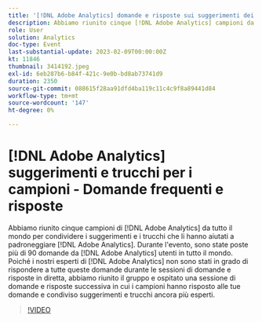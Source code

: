 ```yaml
---
title: '[!DNL Adobe Analytics] domande e risposte sui suggerimenti dei campioni e sui trucchi'
description: Abbiamo riunito cinque [!DNL Adobe Analytics] campioni da tutto il mondo per condividere i suggerimenti e i trucchi che li hanno aiutati a padroneggiare [!DNL Adobe Analytics]. During the event, over 90 questions were asked by [!DNL Adobe Analytics] gli utenti in tutto il mondo. Poiché i nostri  [!DNL Adobe Analytics]  esperti non sono stati in grado di rispondere a tutte queste domande durante le sessioni di domande e risposte live, abbiamo riunito il gruppo e ospitato una sessione di domande e risposte successiva in cui i campioni hanno risposto alle TUE domande e condiviso suggerimenti e trucchi ancora più esperti.
role: User
solution: Analytics
doc-type: Event
last-substantial-update: 2023-02-09T00:00:00Z
kt: 11846
thumbnail: 3414192.jpeg
exl-id: 6eb287b6-b84f-421c-9e0b-bd8ab73741d9
duration: 2350
source-git-commit: 088615f28aa91dfd4ba119c11c4c9f8a89441d84
workflow-type: tm+mt
source-wordcount: '147'
ht-degree: 0%

---
```


# [!DNL Adobe Analytics] suggerimenti e trucchi per i campioni - Domande frequenti e risposte

Abbiamo riunito cinque campioni di [!DNL Adobe Analytics] da tutto il mondo per condividere i suggerimenti e i trucchi che li hanno aiutati a padroneggiare [!DNL Adobe Analytics]. Durante l&#39;evento, sono state poste più di 90 domande da [!DNL Adobe Analytics] utenti in tutto il mondo. Poiché i nostri esperti di [!DNL Adobe Analytics] non sono stati in grado di rispondere a tutte queste domande durante le sessioni di domande e risposte in diretta, abbiamo riunito il gruppo e ospitato una sessione di domande e risposte successiva in cui i campioni hanno risposto alle tue domande e condiviso suggerimenti e trucchi ancora più esperti.

>[!VIDEO](https://video.tv.adobe.com/v/3414192/?quality=12&learn=on)
